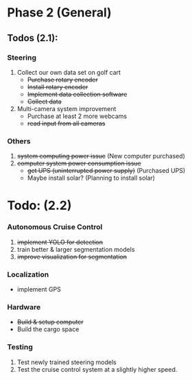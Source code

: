 # Phase 2 (General)

## Todos (2.1):

### Steering
1. Collect our own data set on golf cart
	- ~~Purchase rotary encoder~~
	- ~~Install rotary encoder~~
	- ~~Implement data collection software~~
	- ~~Collect data~~
2. Multi-camera system improvement
	- Purchase at least 2 more webcams
	- ~~read input from all cameras~~

### Others
1. ~~system computing power issue~~ (New computer purchased)
2. ~~computer system power consumption issue~~
	- ~~get UPS (uninterrupted power supply)~~ (Purchased UPS)
	- Maybe install solar? (Planning to install solar)

# Todo: (2.2)

### Autonomous Cruise Control
1. ~~implement YOLO for detection~~
2. train better & larger segmentation models
3. ~~improve visualization for segmentation~~

### Localization
- implement GPS

### Hardware
- ~~Build & setup computer~~
- Build the cargo space

### Testing
1. Test newly trained steering models
2. Test the cruise control system at a slightly higher speed.